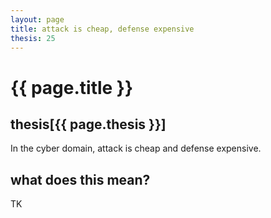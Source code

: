 ```yaml
---
layout: page
title: attack is cheap, defense expensive
thesis: 25
---
```


<h1 id="html">{{ page.title }}</h1>

<h2 id="html">thesis[{{ page.thesis }}]</h2>

In the cyber domain, attack is cheap and defense expensive.

<h2 id="html">what does this mean?</h2>

TK




